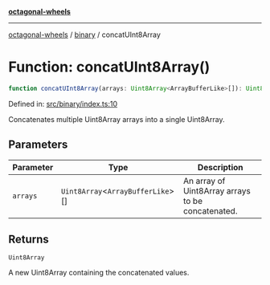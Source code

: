 [**octagonal-wheels**](../../README.md)

***

[octagonal-wheels](../../modules.md) / [binary](../README.md) / concatUInt8Array

# Function: concatUInt8Array()

```ts
function concatUInt8Array(arrays: Uint8Array<ArrayBufferLike>[]): Uint8Array;
```

Defined in: [src/binary/index.ts:10](https://github.com/vrtmrz/octagonal-wheels/blob/main/src/binary/index.ts#L10)

Concatenates multiple Uint8Array arrays into a single Uint8Array.

## Parameters

| Parameter | Type | Description |
| ------ | ------ | ------ |
| `arrays` | `Uint8Array`\<`ArrayBufferLike`\>[] | An array of Uint8Array arrays to be concatenated. |

## Returns

`Uint8Array`

A new Uint8Array containing the concatenated values.
